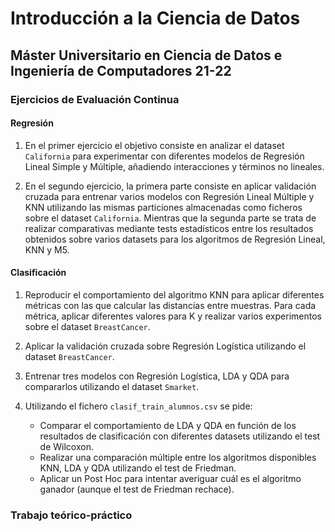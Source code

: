 # Introducción a la Ciencia de Datos

## Máster Universitario en Ciencia de Datos e Ingeniería de Computadores 21-22

### Ejercicios de Evaluación Continua

#### Regresión

1. En el primer ejercicio el objetivo consiste en analizar el dataset `California` para experimentar con diferentes modelos de Regresión Lineal Simple y Múltiple, añadiendo interacciones y términos no lineales.

2. En el segundo ejercicio, la primera parte consiste en aplicar validación cruzada para entrenar varios modelos con Regresión Lineal Múltiple y KNN utilizando las mismas particiones almacenadas como ficheros sobre el dataset `California`. Mientras que la segunda parte se trata de realizar comparativas mediante tests estadísticos entre los resultados obtenidos sobre varios datasets para los algoritmos de Regresión Lineal, KNN y M5.

#### Clasificación

1. Reproducir el comportamiento del algoritmo KNN para aplicar diferentes métricas con las que calcular las distancias entre muestras. Para cada métrica, aplicar diferentes valores para K y realizar varios experimentos sobre el dataset `BreastCancer`.

2. Aplicar la validación cruzada sobre Regresión Logística utilizando el dataset `BreastCancer`.

3. Entrenar tres modelos con Regresión Logística, LDA y QDA para compararlos utilizando el dataset `Smarket`.

4. Utilizando el fichero `clasif_train_alumnos.csv` se pide:
    - Comparar el comportamiento de LDA y QDA en función de los resultados de clasificación con diferentes datasets utilizando el test de Wilcoxon.
    - Realizar una comparación múltiple entre los algoritmos disponibles KNN, LDA y QDA utilizando el test de Friedman.
    - Aplicar un Post Hoc para intentar averiguar cuál es el algoritmo ganador (aunque el test de Friedman rechace).

### Trabajo teórico-práctico

